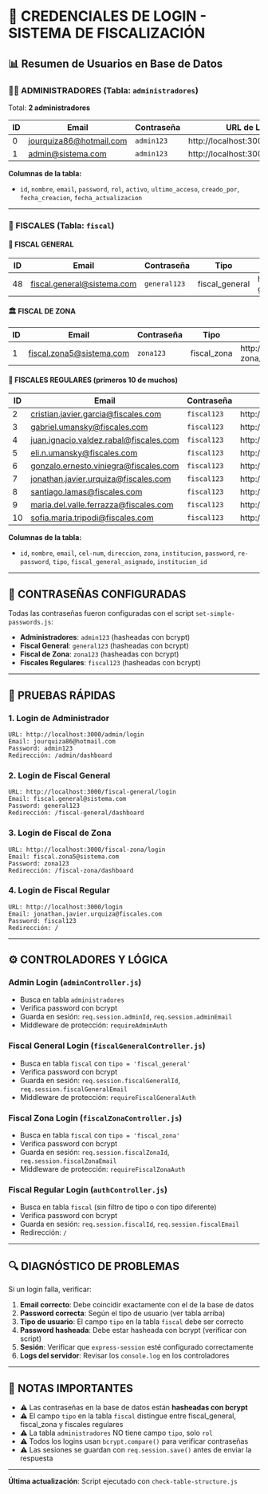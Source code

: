 # 🔐 CREDENCIALES DE LOGIN - SISTEMA DE FISCALIZACIÓN

## 📊 Resumen de Usuarios en Base de Datos

### 👨‍💼 ADMINISTRADORES (Tabla: `administradores`)
Total: **2 administradores**

| ID | Email | Contraseña | URL de Login |
|----|-------|-----------|--------------|
| 0 | jourquiza86@hotmail.com | `admin123` | http://localhost:3000/admin/login |
| 1 | admin@sistema.com | `admin123` | http://localhost:3000/admin/login |

**Columnas de la tabla:**
- `id`, `nombre`, `email`, `password`, `rol`, `activo`, `ultimo_acceso`, `creado_por`, `fecha_creacion`, `fecha_actualizacion`

---

### 👥 FISCALES (Tabla: `fiscal`)

#### 🌟 FISCAL GENERAL
| ID | Email | Contraseña | Tipo | URL de Login |
|----|-------|-----------|------|--------------|
| 48 | fiscal.general@sistema.com | `general123` | fiscal_general | http://localhost:3000/fiscal-general/login |

#### 🏛️ FISCAL DE ZONA
| ID | Email | Contraseña | Tipo | URL de Login |
|----|-------|-----------|------|--------------|
| 1 | fiscal.zona5@sistema.com | `zona123` | fiscal_zona | http://localhost:3000/fiscal-zona/login |

#### 👤 FISCALES REGULARES (primeros 10 de muchos)
| ID | Email | Contraseña | URL de Login |
|----|-------|-----------|--------------|
| 2 | cristian.javier.garcia@fiscales.com | `fiscal123` | http://localhost:3000/login |
| 3 | gabriel.umansky@fiscales.com | `fiscal123` | http://localhost:3000/login |
| 4 | juan.ignacio.valdez.rabal@fiscales.com | `fiscal123` | http://localhost:3000/login |
| 5 | eli.n.umansky@fiscales.com | `fiscal123` | http://localhost:3000/login |
| 6 | gonzalo.ernesto.viniegra@fiscales.com | `fiscal123` | http://localhost:3000/login |
| 7 | jonathan.javier.urquiza@fiscales.com | `fiscal123` | http://localhost:3000/login |
| 8 | santiago.lamas@fiscales.com | `fiscal123` | http://localhost:3000/login |
| 9 | maria.del.valle.ferrazza@fiscales.com | `fiscal123` | http://localhost:3000/login |
| 10 | sofia.maria.tripodi@fiscales.com | `fiscal123` | http://localhost:3000/login |

**Columnas de la tabla:**
- `id`, `nombre`, `email`, `cel-num`, `direccion`, `zona`, `institucion`, `password`, `re-password`, `tipo`, `fiscal_general_asignado`, `institucion_id`

---

## 🔑 CONTRASEÑAS CONFIGURADAS

Todas las contraseñas fueron configuradas con el script `set-simple-passwords.js`:

- **Administradores**: `admin123` (hasheadas con bcrypt)
- **Fiscal General**: `general123` (hasheadas con bcrypt)
- **Fiscal de Zona**: `zona123` (hasheadas con bcrypt)
- **Fiscales Regulares**: `fiscal123` (hasheadas con bcrypt)

---

## 🎯 PRUEBAS RÁPIDAS

### 1. Login de Administrador
```
URL: http://localhost:3000/admin/login
Email: jourquiza86@hotmail.com
Password: admin123
Redirección: /admin/dashboard
```

### 2. Login de Fiscal General
```
URL: http://localhost:3000/fiscal-general/login
Email: fiscal.general@sistema.com
Password: general123
Redirección: /fiscal-general/dashboard
```

### 3. Login de Fiscal de Zona
```
URL: http://localhost:3000/fiscal-zona/login
Email: fiscal.zona5@sistema.com
Password: zona123
Redirección: /fiscal-zona/dashboard
```

### 4. Login de Fiscal Regular
```
URL: http://localhost:3000/login
Email: jonathan.javier.urquiza@fiscales.com
Password: fiscal123
Redirección: /
```

---

## ⚙️ CONTROLADORES Y LÓGICA

### Admin Login (`adminController.js`)
- Busca en tabla `administradores`
- Verifica password con bcrypt
- Guarda en sesión: `req.session.adminId`, `req.session.adminEmail`
- Middleware de protección: `requireAdminAuth`

### Fiscal General Login (`fiscalGeneralController.js`)
- Busca en tabla `fiscal` con `tipo = 'fiscal_general'`
- Verifica password con bcrypt
- Guarda en sesión: `req.session.fiscalGeneralId`, `req.session.fiscalGeneralEmail`
- Middleware de protección: `requireFiscalGeneralAuth`

### Fiscal Zona Login (`fiscalZonaController.js`)
- Busca en tabla `fiscal` con `tipo = 'fiscal_zona'`
- Verifica password con bcrypt
- Guarda en sesión: `req.session.fiscalZonaId`, `req.session.fiscalZonaEmail`
- Middleware de protección: `requireFiscalZonaAuth`

### Fiscal Regular Login (`authController.js`)
- Busca en tabla `fiscal` (sin filtro de tipo o con tipo diferente)
- Verifica password con bcrypt
- Guarda en sesión: `req.session.fiscalId`, `req.session.fiscalEmail`
- Redirección: `/`

---

## 🔍 DIAGNÓSTICO DE PROBLEMAS

Si un login falla, verificar:

1. **Email correcto**: Debe coincidir exactamente con el de la base de datos
2. **Password correcta**: Según el tipo de usuario (ver tabla arriba)
3. **Tipo de usuario**: El campo `tipo` en la tabla `fiscal` debe ser correcto
4. **Password hasheada**: Debe estar hasheada con bcrypt (verificar con script)
5. **Sesión**: Verificar que `express-session` esté configurado correctamente
6. **Logs del servidor**: Revisar los `console.log` en los controladores

---

## 📝 NOTAS IMPORTANTES

- ⚠️ Las contraseñas en la base de datos están **hasheadas con bcrypt**
- ⚠️ El campo `tipo` en la tabla `fiscal` distingue entre fiscal_general, fiscal_zona y fiscales regulares
- ⚠️ La tabla `administradores` NO tiene campo `tipo`, solo `rol`
- ⚠️ Todos los logins usan `bcrypt.compare()` para verificar contraseñas
- ⚠️ Las sesiones se guardan con `req.session.save()` antes de enviar la respuesta

---

**Última actualización**: Script ejecutado con `check-table-structure.js`
